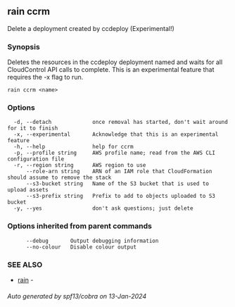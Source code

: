 ## rain ccrm

Delete a deployment created by ccdeploy (Experimental!)

### Synopsis

Deletes the resources in the ccdeploy deployment named <name> and waits for all CloudControl API calls to complete. This is an experimental feature that requires the -x flag to run.

```
rain ccrm <name>
```

### Options

```
  -d, --detach             once removal has started, don't wait around for it to finish
  -x, --experimental       Acknowledge that this is an experimental feature
  -h, --help               help for ccrm
  -p, --profile string     AWS profile name; read from the AWS CLI configuration file
  -r, --region string      AWS region to use
      --role-arn string    ARN of an IAM role that CloudFormation should assume to remove the stack
      --s3-bucket string   Name of the S3 bucket that is used to upload assets
      --s3-prefix string   Prefix to add to objects uploaded to S3 bucket
  -y, --yes                don't ask questions; just delete
```

### Options inherited from parent commands

```
      --debug       Output debugging information
      --no-colour   Disable colour output
```

### SEE ALSO

* [rain](index.md)	 - 

###### Auto generated by spf13/cobra on 13-Jan-2024
